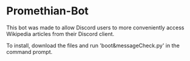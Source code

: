 # Promethian-Bot

This bot was made to allow Discord users to more conveniently access Wikipedia articles from their Discord client.

To install, download the files and run 'boot&messageCheck.py' in the command prompt.

